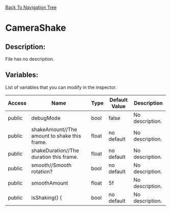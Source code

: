 [Back To Navigation Tree](https://wesleywh.github.io/githubpages/docs/navigation.html)
# CameraShake

## Description:
File has no description.

## Variables:
List of variables that you can modify in the inspector.

|Access|Name|Type|Default Value|Description|
|---|---|---|---|---|
|public|debugMode|bool|false|No description.|
|public|shakeAmount//The amount to shake this frame.|float|no default|No description.|
|public|shakeDuration//The duration this frame.|float|no default|No description.|
|public|smooth//Smooth rotation?|bool|no default|No description.|
|public|smoothAmount|float|5f|No description.|
|public|isShaking() {|bool|no default|No description.|
